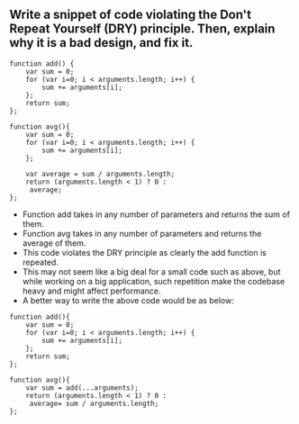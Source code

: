 
## Write a snippet of code violating the Don't Repeat Yourself (DRY) principle. Then, explain why it is a bad design, and fix it.
```
function add() {
    var sum = 0;
    for (var i=0; i < arguments.length; i++) {
        sum += arguments[i];
    };
    return sum;
};

function avg(){
    var sum = 0;
    for (var i=0; i < arguments.length; i++) {
        sum += arguments[i];
    };
    
    var average = sum / arguments.length;
    return (arguments.length < 1) ? 0 :
     average;
};

```
 - Function add takes in any number of parameters and returns the sum of them.
 - Function avg takes in any number of parameters and returns the average of them.
 - This code violates the DRY principle as clearly the add function is repeated.
 - This may not seem like a big deal for a small code such as above, but while working on a big application, such repetition make the codebase heavy and might affect performance.
 - A better way to write the above code would be as below:
```
function add(){
    var sum = 0;
    for (var i=0; i < arguments.length; i++) {
        sum += arguments[i];
    };
    return sum;
};

function avg(){
    var sum = add(...arguments);
    return (arguments.length < 1) ? 0 :
     average= sum / arguments.length;
};

```
